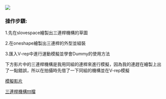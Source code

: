 ![](https://github.com/scrum-1/gitbook/blob/master/ag12/assets/0.png)
### 操作步驟:

1.先在slovespace繪製出三連桿機構的草圖

2.在oneshape繪製出三連桿的外型並組裝

3.匯入V-rep中進行運動模擬並學會Dummy的使用方法

下方影片中的三連桿機構是我用同組的連桿來進行模擬，因為我的連趕在繪製上出了一點錯誤，所以在拍攝時先借了一下同組的機構並在V-rep模擬

[模擬影片](https://www.youtube.com/watch?v=DrAtcPQw5OQ)

[三連桿機構ttt檔](https://github.com/s40523139/cd2018/blob/gh-pages/triple_lifter/39/40523139%20triple_lifter.ttt)
